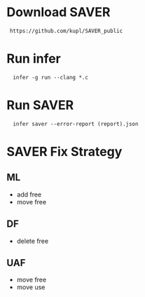 # Download SAVER

```
 https://github.com/kupl/SAVER_public
```

# Run infer

```
  infer -g run --clang *.c
```

# Run SAVER

```
  infer saver --error-report (report).json
```

# SAVER Fix Strategy
## ML
 * add free
 * move free
## DF
 * delete free
## UAF 
 * move free
 * move use
